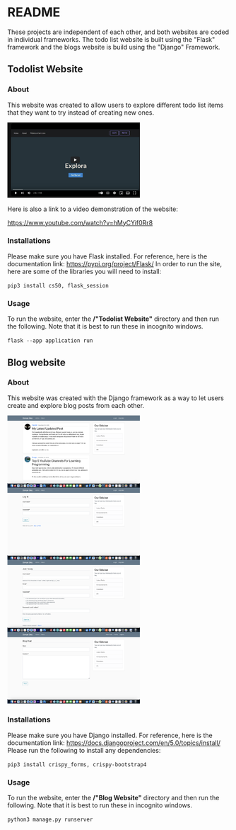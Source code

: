 # README
These projects are independent of each other, and both websites are coded in individual frameworks. The todo list website is built using the "Flask" framework and the blogs website is build using the "Django" Framework. 

## Todolist Website

### About
This website was created to allow users to explore different todo list items that they want to try instead of creating new ones. 

<img width="300px" src="https://github.com/aTuraga30/WebsiteProjects/blob/main/Todolist%20Website/pictures/main.png?raw=true">

Here is also a link to a video demonstration of the website:


https://www.youtube.com/watch?v=hMyCYif0Rr8

### Installations 

Please make sure you have Flask installed. For reference, here is the documentation link: https://pypi.org/project/Flask/ 
In order to run the site, here are some of the libraries you will need to install:

`pip3 install cs50, flask_session`

### Usage 

To run the website, enter the **/"Todolist Website"** directory and then run the following. Note that it is best to run these in incognito windows.

`flask --app application run`


## Blog website

### About
This website was created with the Django framework as a way to let users create and explore blog posts from each other. 

<img align="left" width="300px" src="https://github.com/aTuraga30/WebsiteProjects/blob/main/Blog%20Website/pictures/page1.png?raw=true">
<img align="left" width="300px" src="https://github.com/aTuraga30/WebsiteProjects/blob/main/Blog%20Website/pictures/page2.png?raw=true">
<img align="left" width="300px" src="https://github.com/aTuraga30/WebsiteProjects/blob/main/Blog%20Website/pictures/page3.png?raw=true">
<img width="300px" src="https://github.com/aTuraga30/WebsiteProjects/blob/main/Blog%20Website/pictures/page4.png?raw=true">

### Installations

Please make sure you have Django installed. For reference, here is the documentation link: https://docs.djangoproject.com/en/5.0/topics/install/
Please run the following to install any dependencies: 

`pip3 install crispy_forms, crispy-bootstrap4`

### Usage 

To run the website, enter the **/"Blog Website"** directory and then run the following. Note that it is best to run these in incognito windows.

`python3 manage.py runserver`
